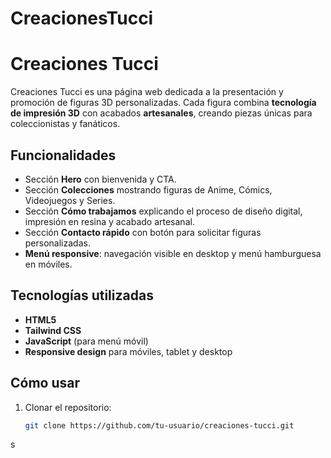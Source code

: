 # CreacionesTucci
# Creaciones Tucci

Creaciones Tucci es una página web dedicada a la presentación y promoción de figuras 3D personalizadas. Cada figura combina **tecnología de impresión 3D** con acabados **artesanales**, creando piezas únicas para coleccionistas y fanáticos.

## Funcionalidades

- Sección **Hero** con bienvenida y CTA.
- Sección **Colecciones** mostrando figuras de Anime, Cómics, Videojuegos y Series.
- Sección **Cómo trabajamos** explicando el proceso de diseño digital, impresión en resina y acabado artesanal.
- Sección **Contacto rápido** con botón para solicitar figuras personalizadas.
- **Menú responsive**: navegación visible en desktop y menú hamburguesa en móviles.

## Tecnologías utilizadas

- **HTML5**
- **Tailwind CSS**
- **JavaScript** (para menú móvil)
- **Responsive design** para móviles, tablet y desktop

## Cómo usar

1. Clonar el repositorio:
   ```bash
   git clone https://github.com/tu-usuario/creaciones-tucci.git
s